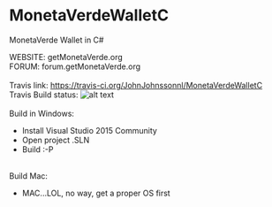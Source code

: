 # MonetaVerdeWalletC
MonetaVerde Wallet in C#

WEBSITE:  getMonetaVerde.org<BR>
FORUM:    forum.getMonetaVerde.org<BR><BR>
Travis link: https://travis-ci.org/JohnJohnssonnl/MonetaVerdeWalletC<BR>
Travis Build status:   ![alt text](https://travis-ci.org/JohnJohnssonnl/MonetaVerdeWalletC.svg?branch=master)<BR><BR>
Build in Windows: <BR>
- Install Visual Studio 2015 Community<BR>
- Open project .SLN<BR>
- Build :-P<BR><BR>
  
Build Mac:<BR>
- MAC...LOL, no way, get a proper OS first
